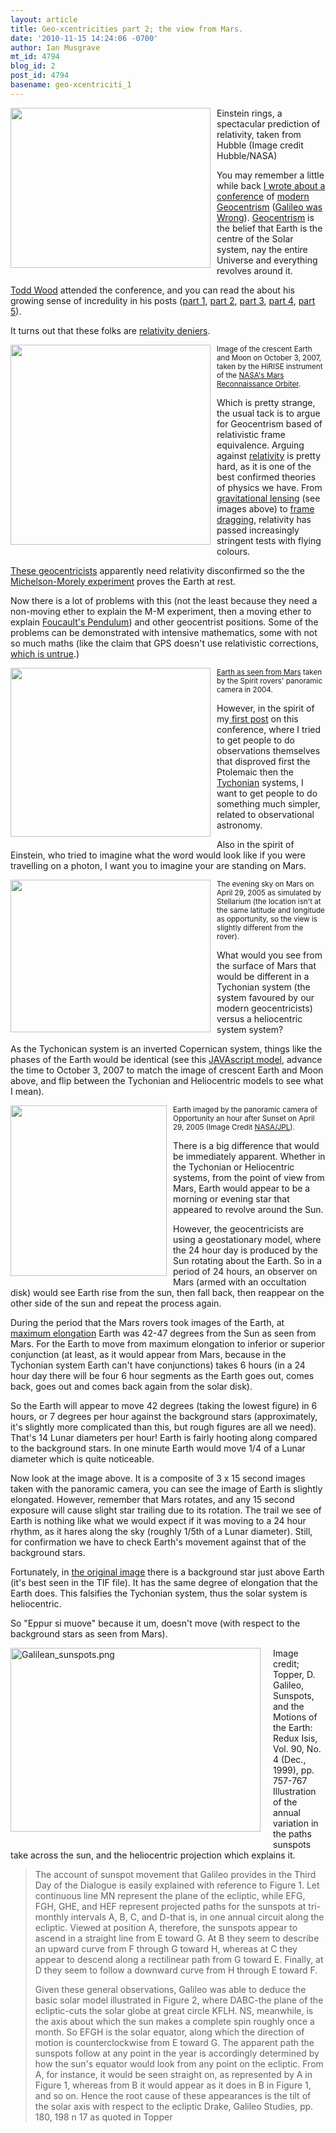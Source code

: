 ```yaml
---
layout: article
title: Geo-xcentricities part 2; the view from Mars.
date: '2010-11-15 14:24:06 -0700'
author: Ian Musgrave
mt_id: 4794
blog_id: 2
post_id: 4794
basename: geo-xcentriciti_1
---
```

[<img src="http://1.bp.blogspot.com/_FgKwPBKWZpo/TN4t0ukebjI/AAAAAAAAC14/thW8jz7vpos/s320/750px-Einstein_Rings.jpg" alt="" style="float: left; margin: 0pt 10px 10px 0pt; cursor: pointer; width: 320px; height: 256px;" />](http://1.bp.blogspot.com/_FgKwPBKWZpo/TN4t0ukebjI/AAAAAAAAC14/thW8jz7vpos/s1600/750px-Einstein_Rings.jpg)Einstein rings, a spectacular prediction of relativity, taken from Hubble (Image credit  Hubble/NASA)

You may remember a little while back [I wrote about a conference](http://pandasthumb.org/archives/2010/09/geo-xcentriciti.html) of [modern Geocentrism](http://en.wikipedia.org/wiki/Modern_geocentrism) ([Galileo was Wrong](http://www.galileowaswrong.com/galileowaswrong/)). [Geocentrism](http://en.wikipedia.org/wiki/Geocentric) is the belief that Earth is the centre of the Solar system, nay the entire Universe and everything revolves around it.

[Todd Wood](http://toddcwood.blogspot.com/) attended the conference, and you can read the about his growing sense of incredulity in his posts ([part 1](http://toddcwood.blogspot.com/2010/11/hanging-out-with-geocentrists-part-1.html), [part 2](http://toddcwood.blogspot.com/2010/11/hanging-out-with-geocentrists-part-2.html), [part 3](http://toddcwood.blogspot.com/2010/11/hanging-out-with-geocentrists-part-3.html), [part 4](http://toddcwood.blogspot.com/2010/11/hanging-out-with-geocentrists-part-4.html), [part 5](http://toddcwood.blogspot.com/2010/11/hanging-out-with-geocentrists-part-5.html)).

It turns out that these folks are [relativity deniers](http://alfachallenge.blogspot.com/).

[<img src="http://1.bp.blogspot.com/_FgKwPBKWZpo/TN53L_Lt_ZI/AAAAAAAAC2Q/q991nQ-CxB8/s320/214812main_earthmoon-browse.jpg" alt="" style="float: left; margin: 0pt 10px 10px 0pt; cursor: pointer; width: 320px; height: 320px;" />](http://1.bp.blogspot.com/_FgKwPBKWZpo/TN53L_Lt_ZI/AAAAAAAAC2Q/q991nQ-CxB8/s1600/214812main_earthmoon-browse.jpg)<small>Image of the crescent Earth and Moon on October 3, 2007, taken by the HiRISE instrument of the [NASA's Mars Reconnaissance Orbiter](http://www.nasa.gov/mission_pages/MRO/multimedia/mro20080303earth.html).</small>

Which is pretty strange, the usual tack is to argue for Geocentrism based of relativistic frame equivalence. Arguing against [relativity](http://en.wikipedia.org/wiki/Theory_of_relativity) is pretty hard, as it is one of the best confirmed theories of physics we have. From [gravitational lensing](http://en.wikipedia.org/wiki/Gravitational_lens) (see images above) to [frame dragging](http://einstein.stanford.edu/), relativity has passed increasingly stringent tests with flying colours.

[These geocentricists](http://en.wikipedia.org/wiki/Modern_geocentrism) apparently need relativity disconfirmed so the the [Michelson-Morely experiment](http://en.wikipedia.org/wiki/Michelson%E2%80%93Morley_experiment) proves the Earth at rest.

Now there is a lot of problems with this (not the least because they need a non-moving ether to explain the M-M experiment, then a moving ether to explain  [Foucault's Pendulum](http://arxivblog.com/?p=1210)) and other geocentrist positions.  Some of the problems can be demonstrated with intensive mathematics, some with not so much maths (like the claim that GPS doesn't use relativistic corrections, [which is untrue](http://dealingwithcreationisminastronomy.blogspot.com/2010/10/gps-relativity-geocentrism.html).) 


<p></p>


<p></p>

[<img src="http://4.bp.blogspot.com/_FgKwPBKWZpo/TN4t1POj73I/AAAAAAAAC2A/YHSaL6w9UrE/s320/711px-PIA05547-Spirit_Rover-Earth_seen_from_Mars.png" alt="" style="float: left; margin: 0pt 10px 10px 0pt; cursor: pointer; width: 320px; height: 270px;" />](http://4.bp.blogspot.com/_FgKwPBKWZpo/TN4t1POj73I/AAAAAAAAC2A/YHSaL6w9UrE/s1600/711px-PIA05547-Spirit_Rover-Earth_seen_from_Mars.png)<small>[](http://news.nationalgeographic.com/news/2003/05/0522_030522_earthmars.html)[Earth as seen from Mar](http://www.flickr.com/photos/gsfc/4542423536/#/)[s](http://www.flickr.com/photos/gsfc/4542423536/#/) taken by the Spirit rovers'  panoramic camera in 2004.</small>

However, in the spirit of my[ first post](http://astroblogger.blogspot.com/2010/09/geo-xcentricities-you-too-can-be.html) on this conference, where I tried to get people to do observations themselves that disproved first the Ptolemaic then the [Tychonian](http://en.wikipedia.org/wiki/Tychonic_system) systems, I want to get people to do something much simpler, related to observational astronomy.

Also in the spirit of Einstein, who tried to imagine what the word would look like if you were travelling on a photon, I want you to imagine your are standing on Mars.

[<img src="http://4.bp.blogspot.com/_FgKwPBKWZpo/TN4wN5SkbdI/AAAAAAAAC2I/M-SacsncS2g/s320/Earth_Mars_29-05-2005.png" alt="" style="float: left; margin: 0pt 10px 10px 0pt; cursor: pointer; width: 320px; height: 244px;" />](http://4.bp.blogspot.com/_FgKwPBKWZpo/TN4wN5SkbdI/AAAAAAAAC2I/M-SacsncS2g/s1600/Earth_Mars_29-05-2005.png)<small>The evening sky on Mars on April 29, 2005 as simulated by Stellarium (the location isn't at the same latitude and longitude as opportunity, so the view is slightly different from the rover).</small>

What would you see from the surface of Mars that would be different in a Tychonian system (the system favoured by our modern geocentricists)  versus a heliocentric system system?

As the Tychonican system is an inverted Copernican system, things like the phases of the Earth would be identical (see this [JAVAscript model](http://jove.geol.niu.edu/faculty/stoddard/JAVA/ptolemy.html), advance the time to October 3, 2007 to match the image of crescent Earth and Moon above, and flip between the Tychonian and Heliocentric models to see what I mean).

[<img src="http://2.bp.blogspot.com/_FgKwPBKWZpo/TN4t0cXgBjI/AAAAAAAAC1w/bVBuTIt9sew/s320/earthrovers.jpg" alt="" style="float: left; margin: 0pt 10px 10px 0pt; cursor: pointer; width: 250px; height: 273px;" />](http://2.bp.blogspot.com/_FgKwPBKWZpo/TN4t0cXgBjI/AAAAAAAAC1w/bVBuTIt9sew/s1600/earthrovers.jpg)<small>Earth imaged by the panoramic camera of Opportunity an hour after Sunset on April 29, 2005 (Image Credit [NASA/JPL](http://photojournal.jpl.nasa.gov/catalog/PIA07228)).</small>

There is a big difference that would be immediately apparent.  Whether in the Tychonian or Heliocentric systems, from the point of view from Mars, Earth would appear to be a morning or evening star that appeared to revolve around the Sun.

However, the geocentricists are using a geostationary model, where the 24 hour day is produced by the Sun rotating about the Earth. So in  a period of 24 hours, an observer on Mars (armed with an occultation disk) would see Earth rise from the sun, then fall back, then reappear on the other side of the sun and repeat the process again.

During the period that the Mars rovers took images of the Earth, at [maximum elongation](http://en.wikipedia.org/wiki/Elongation_%28astronomy%29) Earth was 42-47 degrees from the Sun as seen from Mars. For the Earth to move from maximum elongation to inferior or superior conjunction (at least, as it would appear from Mars, because in the Tychonian system Earth can't have conjunctions) takes 6 hours  (in a 24 hour day there will be four 6 hour segments as the Earth goes out, comes back, goes out and comes back again from the solar disk).

So the Earth will appear to move 42 degrees (taking the lowest figure) in 6 hours, or 7 degrees per hour against the background stars (approximately, it's slightly more complicated than this, but rough figures are all we need). That's 14 Lunar diameters per hour! Earth is fairly hooting along compared to the background stars. In one minute Earth would move 1/4 of a Lunar diameter which is quite noticeable.

Now look at the image above. It is a composite of 3 x 15 second images taken with the panoramic camera, you can see the image of Earth is slightly elongated. However, remember that Mars rotates, and any 15 second exposure will cause slight star trailing due to its rotation. The trail we see of Earth is nothing like what we would expect if it was moving to a 24 hour rhythm, as it hares along the sky (roughly 1/5th of a Lunar diameter). Still, for confirmation  we have to check Earth's movement against that of the background stars.

Fortunately, in [the original image](http://photojournal.jpl.nasa.gov/catalog/PIA07228) there is a background star just above Earth (it's best seen in the TIF file). It has the same degree of elongation that the Earth does. This falsifies the Tychonian system, thus the solar system is heliocentric.

So "Eppur si muove" because it um, doesn't move (with respect to the background stars  as seen from Mars).

[<img src="/PT/uploads/2010/Galilean_sunspots-thumb-400x294-565.png" alt="Galilean_sunspots.png" width="400" height="294" style="float: left; margin: 0 20px 20px 0;" class="mt-image-left" />](/uploads/2010/Galilean_sunspots.png)Image credit; Topper, D. Galileo, Sunspots, and the Motions of the Earth: Redux Isis, Vol. 90, No. 4 (Dec., 1999), pp. 757-767
Illustration of the annual variation in the paths sunspots take across the sun, and the heliocentric projection which explains it. 


> The account of sunspot movement that Galileo provides in the Third Day of the Dialogue is easily explained with reference to Figure 1. Let continuous line MN represent the plane of the ecliptic, while EFG, FGH, GHE, and HEF represent projected paths for the sunspots at tri- monthly intervals A, B, C, and D-that is, in one annual circuit along the ecliptic. Viewed at position A, therefore, the sunspots appear to ascend in a straight line from E toward G. At B they seem to describe an upward curve from F through G toward H, whereas at C they appear to descend along a rectilinear path from G toward E. Finally, at D they seem to follow a downward curve from H through E toward F. 
> 
> Given these general observations, Galileo was able to deduce the basic solar model illustrated in Figure 2, where DABC-the plane of the ecliptic-cuts the solar globe at great circle KFLH. NS, meanwhile, is the axis about which the sun makes a complete spin roughly once a month. So EFGH is the solar equator, along which the direction of motion is counterclockwise from E toward G. The apparent path the sunspots follow at any point in the year is accordingly determined by how the sun's equator would look from any point on the ecliptic. From A, for instance, it would be seen straight on, as represented by A in Figure 1, whereas from B it would appear as it does in B in Figure 1, and so on. Hence the root cause of these appearances is the tilt of the solar axis with respect to the ecliptic
> Drake, Galileo Studies, pp. 180, 198 n 17 as quoted in Topper
